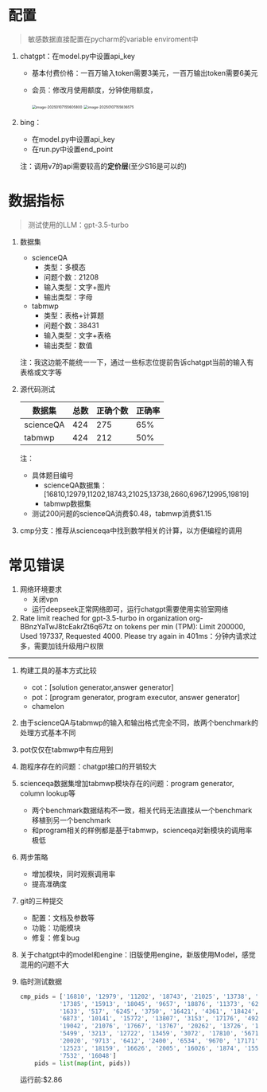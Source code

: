 # 配置

> 敏感数据直接配置在pycharm的variable enviroment中

1. chatgpt：在model.py中设置api_key

   * 基本付费价格：一百万输入token需要3美元，一百万输出token需要6美元

   * 会员：修改月使用额度，分钟使用额度，

     <img src="https://arnovc.oss-cn-beijing.aliyuncs.com/img/image-20250107155605800.png" alt="image-20250107155605800" style="zoom:50%;" />

     <img src="https://arnovc.oss-cn-beijing.aliyuncs.com/img/image-20250107155636575.png" alt="image-20250107155636575" style="zoom:50%;" />

2. bing：

   * 在model.py中设置api_key
   * 在run.py中设置end_point

   注：调用v7的api需要较高的**定价层**(至少S16是可以的)



# 数据指标

> 测试使用的LLM：gpt-3.5-turbo

1. 数据集

   * scienceQA
     * 类型：多模态
     * 问题个数：21208
     * 输入类型：文字+图片
     * 输出类型：字母
   * tabmwp
     * 类型：表格+计算题
     * 问题个数：38431
     * 输入类型：文字+表格
     * 输出类型：数值

   注：我这边能不能统一一下，通过一些标志位提前告诉chatgpt当前的输入有表格或文字等

2. 源代码测试

   | 数据集    | 总数 | 正确个数 | 正确率 |
   | --------- | ---- | -------- | ------ |
   | scienceQA | 424  | 275      | 65%    |
   | tabmwp    | 424  | 212      | 50%    |

   注：
   
   * 具体题目编号
     * scienceQA数据集：[16810,12979,11202,18743,21025,13738,2660,6967,12995,19819]
     * tabmwp数据集
   * 测试200问题的scienceQA消费\$0.48，tabmwp消费\$1.15
   
3. cmp分支：推荐从scienceqa中找到数学相关的计算，以方便编程的调用




# 常见错误

1. 网络环境要求
   * 关闭vpn
   * 运行deepseek正常网络即可，运行chatgpt需要使用实验室网络
1. Rate limit reached for gpt-3.5-turbo in organization org-BBnzYaTwJ8tcEakrZt6q67tz on tokens per min (TPM): Limit 200000, Used 197337, Requested 4000. Please try again in 401ms：分钟内请求过多，需要加钱升级用户权限



------

1. 构建工具的基本方式比较
   * cot：[solution generator,answer generator]
   * pot：[program generator, program executor, answer generator]
   * chamelon
   
2. 由于scienceQA与tabmwp的输入和输出格式完全不同，故两个benchmark的处理方式基本不同

3. pot仅仅在tabmwp中有应用到

4. 跑程序存在的问题：chatgpt接口的开销较大

5. scienceqa数据集增加tabmwp模块存在的问题：program generator, column lookup等
   * 两个benchmark数据结构不一致，相关代码无法直接从一个benchmark移植到另一个benchmark
   * 和program相关的样例都是基于tabmwp，scienceqa对新模块的调用率极低
   
6. 两步策略
   * 增加模块，同时观察调用率
   * 提高准确度
   
7. git的三种提交
   * 配置：文档及参数等
   * 功能：功能模块
   * 修复：修复bug
   
8. 关于chatgpt中的model和engine：旧版使用engine，新版使用Model，感觉混用的问题不大

9. 临时测试数据

   ```python
   cmp_pids = ['16810', '12979', '11202', '18743', '21025', '13738', '2660', '6967', '12995', '19819', '18334', '18396',
              '17385', '15913', '18045', '9657', '18876', '11373', '6263', '5812', '5529', '1232', '14512', '10090',
              '1633', '517', '6245', '3750', '16421', '4361', '18424', '7038', '1626', '20003', '1370', '3888', '2401',
              '6873', '10141', '15772', '13807', '3153', '17176', '4920', '8362', '19525', '15450', '20514', '14607',
              '19042', '21076', '17667', '13767', '20262', '13726', '13961', '14428', '2763', '8952', '5761', '12064',
              '5499', '3213', '12722', '13459', '3072', '17810', '5671', '18487', '15627', '20829', '2644', '16977',
              '20020', '9713', '6412', '2400', '6534', '9670', '17171', '16410', '16246', '10407', '6345', '18405',
              '12523', '18159', '16626', '2005', '16026', '1874', '15585', '2921', '3558', '964', '16534', '17613', '3434',
              '7532', '16048']
       pids = list(map(int, pids))
   ```

   运行前:$2.86
